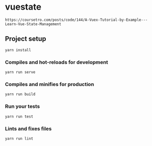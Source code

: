 # vuestate
```
https://coursetro.com/posts/code/144/A-Vuex-Tutorial-by-Example---Learn-Vue-State-Management
```

## Project setup
```
yarn install
```

### Compiles and hot-reloads for development
```
yarn run serve
```

### Compiles and minifies for production
```
yarn run build
```

### Run your tests
```
yarn run test
```

### Lints and fixes files
```
yarn run lint
```
